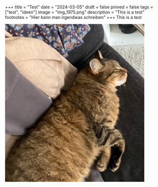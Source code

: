 +++
title = "Test"
date = "2024-03-05"
draft = false
pinned = false
tags = ["test", "ideen"]
image = "img_1975.png"
description = "This is a test"
footnotes = "Hier kann man irgendwas schreiben"
+++
This is a test

![](img_1976.png "My cat")
